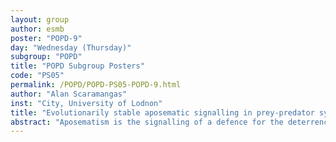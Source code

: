 ```yaml
---
layout: group
author: esmb
poster: "POPD-9"
day: "Wednesday (Thursday)"
subgroup: "POPD"
title: "POPD Subgroup Posters"
code: "PS05"
permalink: /POPD/POPD-PS05-POPD-9.html
author: "Alan Scaramangas"
inst: "City, University of Lodnon"
title: "Evolutionarily stable aposematic signalling in prey-predator systems where the prey population consists of one species."
abstract: "Aposematism is the signalling of a defence for the deterrence of predators. Our research focuses on aposematic organisms that exhibit chemical defences, which are usually signalled by bright skin pigmentation; although our treatment is likely transferable to other forms of secondary defence. This setup is a natural one to consider and opens up the possibility for robust mathematical modelling: the strength of aposematic traits (signalling and defence) can be unambiguously realised using variables that are continuously quantifiable, independent from one another and which together define a two-dimensional strategy space. We develop a mathematical model and explore the joint co-evolution of aposematic traits within the context of evolutionary stability. Even though empirical and model-based studies are conflicting regarding how aposematic traits are related to one another in nature, most allude to a positive correlation. We suggest that both positively and negatively correlated combinations of traits can achieve evolutionarily stable outcomes and further, that for a given level of signal strength there can be more than one optimal level of defence. Our findings are novel and relevant to a sizeable body of physical evidence, much of which could, until presently, not be addressed in terms of a single, well-understood mechanism."
---
```

